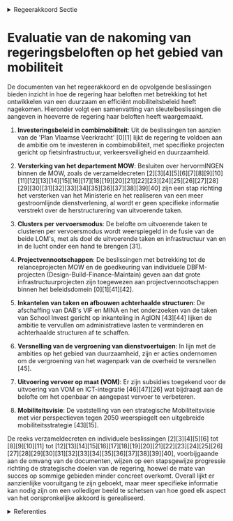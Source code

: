 

<details>
        <summary>Regeerakkoord Sectie </summary>
        <p>8.2 MOW Om een overkoepelend duurzaam en efficiënt mobiliteitsbeleid te ontwikkelen en een investeringsbeleid gefocust op combi-mobiliteit te realiseren, versterken we het departement Mobiliteit en Openbare Werken zodat het zijn regierol kan waar-maken en de agentschappen kunnen focussen op hun uitvoerende rol. Zo verkrijgen we een heldere organisatie van het beleidsdomein MOW die tot een meer gestroomlijnde dienstverlening moet leiden, met een versnelde uitvoering van infrastruc-tuurwerken en een meer coherent beleid tot gevolg. We onderzoeken het bestuurlijk landschap binnen het beleidsdomein Mobiliteit en Openbare Werken waarbij we nagaan of de uitvoerende taken in één hand geclusterd kunnen worden per vervoersmodus: Alles m.b.t. vervoer en infra-structuur van en over water in één hand, excl. vervoer op maat; Alles m.b.t. transportinfrastruc-tuur over de weg in één hand; In elk geval wordt alles m.b.t. vervoer en infrastructuur van en in de lucht met name de beide LOM’s zo snel mogelijk gefuseerd. Daarnaast worden grote infrastructuurpro-jecten in principe toegewezen aan de projectvennootschappen binnen het beleidsdomein (De Werkvennootschap/ Lantis); De Wegeninspectie brengen we samen met de mobiele patrouilles bij Vlabel. De inkom-sten uit boetes voor overbelasting worden toegevoegd aan het saldo Kilometerheffing ten bate van MOW. Vlabel kan eventuele investeringen voor het controledispositief overbelasting ook financieren uit de meer-opbrengst overbelasting. Met het oog op vermindering van administratieve lasten en het afschaffen van achterhaalde struc-turen, schaffen we de DAB’s VIF en MINA af en bevorderen tegelijkertijd de leesbaarheid van de begroting. Complementair hieraan wordt een decreetsbepaling voorzien om de relatief vlotte herverdelingsmogelijkheid voor investeringen “over programma’s heen” mogelijk te maken. In dezelfde redenering onderzoeken we wanneer de taken van School Invest kunnen worden ingekanteld in AgIOn. We vormen het FFEU-mechanisme om naar een FFEU-provisie van €105 mio. DEPARTEMENT KANSELARIJ EN BESTUUR Havenlaan 88 bus 20 1000 Brussel departement.kb@vlaanderen.be www.vlaanderen.be</p>
        </details> 

# Evaluatie van de nakoming van regeringsbeloften op het gebied van mobiliteit

De documenten van het regeerakkoord en de opvolgende beslissingen bieden inzicht in hoe de regering haar beloften met betrekking tot het ontwikkelen van een duurzaam en efficiënt mobiliteitsbeleid heeft nagekomen. Hieronder volgt een samenvatting van sleutelbeslissingen die aangeven in hoeverre de regering haar beloften heeft waargemaakt.

1. **Investeringsbeleid in combimobiliteit**: Uit de beslissingen ten aanzien van de 'Plan Vlaamse Veerkracht' \[0\]\[1\] lijkt de regering te voldoen aan de ambitie om te investeren in combimobiliteit, met specifieke projecten gericht op fietsinfrastructuur, verkeersveiligheid en duurzaamheid.

2. **Versterking van het departement MOW**: Besluiten over hervormINGEN binnen de MOW, zoals de verzameldecreten \[2\]\[3\]\[4\]\[5\]\[6\]\[7\]\[8\]\[9\]\[10\]\[11\]\[12\]\[13\]\[14\]\[15\]\[16\]\[17\]\[18\]\[19\]\[20\]\[21\]\[22\]\[23\]\[24\]\[25\]\[26\]\[27\]\[28\]\[29\]\[30\]\[31\]\[32\]\[33\]\[34\]\[35\]\[36\]\[37\]\[38\]\[39\]\[40\] zijn een stap richting het versterken van het Ministerie en het realiseren van een meer gestroomlijnde dienstverlening, al wordt er geen specifieke informatie verstrekt over de herstructurering van uitvoerende taken.

3. **Clusters per vervoersmodus**: De belofte om uitvoerende taken te clusteren per vervoersmodus wordt weerspiegeld in de fusie van de beide LOM's, met als doel de uitvoerende taken en infrastructuur van en in de lucht onder een hand te brengen \[31\].

4. **Projectvennootschappen**: De beslissingen met betrekking tot de relanceprojecten MOW en de goedkeuring van individuele DBFM-projecten (Design-Build-Finance-Maintain) geven aan dat grote infrastructuurprojecten zijn toegewezen aan projectvennootschappen binnen het beleidsdomein \[0\]\[1\]\[41\]\[42\].

5. **Inkantelen van taken en afbouwen achterhaalde structuren**: De afschaffing van DAB's VIF en MINA en het onderzoeken van de taken van School Invest gericht op inkanteling in AgION \[43\]\[44\] lijken de ambitie te vervullen om administratieve lasten te verminderen en achterhaalde structuren af te schaffen.

6. **Versnelling van de vergroening van dienstvoertuigen**: In lijn met de ambities op het gebied van duurzaamheid, zijn er acties ondernomen om de vergroening van het wagenpark van de overheid te versnellen \[45\].

7. **Uitvoering vervoer op maat (VOM)**: Er zijn subsidies toegekend voor de uitvoering van VOM en ICT-integratie \[46\]\[47\]\[26\] wat bijdraagt aan de belofte om het openbaar en aangepast vervoer te verbeteren.

8. **Mobiliteitsvisie**: De vaststelling van een strategische Mobiliteitsvisie met vier perspectieven tegen 2050 weerspiegelt een uitgebreide mobiliteitsstrategie \[43\]\[15\].

De reeks verzameldecreten en individuele beslissingen \[2\]\[3\]\[4\]\[5\]\[6\] tot \[8\]\[9\]\[10\]\[11\] tot \[12\]\[13\]\[14\]\[15\]\[16\]\[17\]\[18\]\[19\]\[20\]\[21\]\[22\]\[23\]\[24\]\[25\]\[26\]\[27\]\[28\]\[29\]\[30\]\[31\]\[32\]\[33\]\[34\]\[35\]\[36\]\[37\]\[38\]\[39\]\[40\], voorbijgaande aan de omvang van de documenten, wijzen op een stapsgewijze progressie richting de strategische doelen van de regering, hoewel de mate van succes op sommige gebieden minder concreet overkomt. Overall lijkt er aanzienlijke vooruitgang te zijn geboekt, maar meer specifieke informatie kan nodig zijn om een vollediger beeld te schetsen van hoe goed elk aspect van het oorspronkelijke akkoord is gerealiseerd.

<details>
        <summary> Referenties</summary>
        **[\[0\]](http://themis.vlaanderen.be/id/resource/bdb63cd0-4924-11ec-94bb-99a9d1e168fe)** : **(2021-03-05)** Plan Vlaamse Veerkracht: inzetten middelen beleidsdomein MOW   In het kader van de relance 'Vlaamse veerkracht' worden binnen het beleidsdomein Mobiliteit en Openbare Werken (MOW) de relancemiddelen i... 

**[\[1\]](http://themis.vlaanderen.be/id/nieuwsbrief-info/627BB44E1C4A193816C3113B)** : **(2022-05-13)** Relanceplan Vlaamse Veerkracht MOW Relanceplan Vlaamse Veerkracht MOW  ​De Vlaamse Regering  keurt de indeling goed van de relanceprojecten binnen het beleidsdomein Mobiliteit en Openbare Werken in he... 

**[\[2\]](http://themis.vlaanderen.be/id/resource/f1632990-4928-11ec-94bb-99a9d1e168fe)** : **(2020-06-19)** Verzameldecreet MOW met diverse bepalingen over het gemeenschappelijk vervoer, het algemeen mobiliteitsbeleid, de weginfrastructuur en het wegenbeleid, en de waterinfrastructuur en het waterbeleid Voo... 

**[\[3\]](http://themis.vlaanderen.be/id/resource/8370bae0-492a-11ec-94bb-99a9d1e168fe)** : **(2020-03-06)** Verzameldecreet MOW met diverse bepalingen over het gemeenschappelijk vervoer, het algemeen mobiliteitsbeleid, de weginfrastructuur en het wegenbeleid, en de waterinfrastructuur en het waterbeleid Voo... 

**[\[4\]](http://themis.vlaanderen.be/id/nieuwsbrief-info/60E47282364ED900080008B5)** : **(2021-07-09)** Verzameldecreet MOW II met diverse bepalingen over het gemeenschappelijk vervoer, het algemeen mobiliteitsbeleid, de weginfrastructuur en het wegenbeleid, en de waterinfrastructuur en het waterbeleid ... 

**[\[5\]](http://themis.vlaanderen.be/id/nieuwsbrief-info/60AE4E81364ED90008000207)** : **(2021-05-28)** Verzameldecreet MOW II Voorontwerp van decreet houdende diverse bepalingen over het gemeenschappelijk vervoer, het algemeen mobiliteitsbeleid, de weginfrastructuur en het wegenbeleid, en de waterinfra... 

**[\[6\]](http://themis.vlaanderen.be/id/resource/2e72a420-4927-11ec-94bb-99a9d1e168fe)** : **(2020-10-09)** Verzameldecreet MOW met diverse bepalingen over het gemeenschappelijk vervoer, het algemeen mobiliteitsbeleid, de weginfrastructuur en het wegenbeleid, en de waterinfrastructuur en het waterbeleid Voo... 

**[\[7\]](http://themis.vlaanderen.be/id/resource/f5602b50-4929-11ec-94bb-99a9d1e168fe)** : **(2020-04-10)** Verzameldecreet MOW met diverse bepalingen over het gemeenschappelijk vervoer, het algemeen mobiliteitsbeleid, de weginfrastructuur en het wegenbeleid, en de waterinfrastructuur en het waterbeleid Voo... 

**[\[8\]](http://themis.vlaanderen.be/id/nieuwsbrief-info/61C47604364ED9000800067D)** : **(2021-12-23)** Verzameldecreet MOW II Ontwerpdecreet houdende diverse bepalingen over het gemeenschappelijk vervoer, het algemeen mobiliteitsbeleid, de weginfrastructuur en het wegenbeleid, en de waterinfrastructuur... 

**[\[9\]](http://themis.vlaanderen.be/id/nieuwsbrief-info/61659454364ED90009000485)** : **(2021-10-15)** Verzameldecreet MOW II Ontwerpdecreet houdende diverse bepalingen over het gemeenschappelijk vervoer, het algemeen mobiliteitsbeleid, de weginfrastructuur en het wegenbeleid, en de waterinfrastructuur... 

**[\[10\]](http://themis.vlaanderen.be/id/nieuwsbrief-info/636B600D34B8770AF8FDE27A)** : **(2022-11-10)** Verzameldecreet MOW III: diverse bepalingen gemeenschappelijk vervoer, de weginfrastructuur en het wegenbeleid, en de waterinfrastructuur en het waterbeleid Voorontwerp van decreet over diverse bepali... 

**[\[11\]](http://themis.vlaanderen.be/id/nieuwsbrief-info/62C3F6548E6C4430A88977A2)** : **(2022-07-08)** Verzameldecreet MOW III: diverse bepalingen gemeenschappelijk vervoer, de weginfrastructuur en het wegenbeleid, en de waterinfrastructuur en het waterbeleid Voorontwerp van decreet over diverse bepali... 

**[\[12\]](http://themis.vlaanderen.be/id/nieuwsbericht/63C7F6C717E4B551F4BD091B)** : **(2023-01-20)** Verzameldecreet MOW III: diverse bepalingen gemeenschappelijk vervoer, de weginfrastructuur en het wegenbeleid, en de waterinfrastructuur en het waterbeleid Ontwerpdecreet over diverse bepalingen over... 

**[\[13\]](http://themis.vlaanderen.be/id/resource/7872a680-4925-11ec-94bb-99a9d1e168fe)** : **(2021-01-15)** Verzameldecreet MOW: vaststellen datum inwerkingtreding administratieve geldboetes Ontwerpbesluit van de Vlaamse Regering tot vaststelling van de datum van de inwerkingtreding van artikel 3 en 6 van h... 

**[\[14\]](http://themis.vlaanderen.be/id/nieuwsbericht/6425801D8A5434FEB565729F)** : **(2023-03-31)** Verzameldecreet MOW III: diverse bepalingen gemeenschappelijk vervoer, de weginfrastructuur en het wegenbeleid, en de waterinfrastructuur en het waterbeleid Bekrachtiging en afkondiging van het decree... 

**[\[15\]](http://themis.vlaanderen.be/id/nieuwsbrief-info/60E47060364ED900080008B2)** : **(2021-07-09)** Vlaamse Mobiliteitsvisie Ontwerpbesluit van de Vlaamse Regering tot vaststelling van de Vlaamse Mobiliteitsvisie  ​Na advies van de MORA, de Federale Regering, het Brussels Hoofdstedelijk Gewest en he... 

**[\[16\]](http://themis.vlaanderen.be/id/nieuwsbericht/652640047FDB1A5D0782869E)** : **(2023-10-13)** Verzameldecreet wijzigingen regelgeving over de weg- en waterinfrastructuur en het wegen- en waterbeleid Voorontwerp van decreet over de weginfrastructuur en het wegenbeleid en de waterinfrastructuur ... 

**[\[17\]](http://themis.vlaanderen.be/id/nieuwsbrief-info/60ED6017364ED90008001431)** : **(2021-07-16)** Implementatiekader hoppinpunten of mobiliteitsknooppunten Voorontwerp van besluit van de Vlaamse Regering over de Hoppinpunten en tot wijziging van het besluit van de Vlaamse Regering van 25 januari 2... 

**[\[18\]](http://themis.vlaanderen.be/id/nieuwsbrief-info/63984C98C2B90D4571CF89F2)** : **(2022-12-16)** Agentschap Wegen en Verkeer (AWV): herplaatsing gewezen leidend ambtenaar naar Departement Mobiliteit en Openbare Werken (MOW) Ontwerpbesluit van de Vlaamse Regering over de herplaatsing van Tom Roela... 

**[\[19\]](http://themis.vlaanderen.be/id/resource/abaafc50-4925-11ec-94bb-99a9d1e168fe)** : **(2020-12-18)** Overname personeel Eigen Vermogen Flanders Hydraulics door het Departement Mobiliteit en Openbare Werken (MOW) Voorontwerp van besluit van de Vlaamse Regering tot bepaling van de voorwaarden voor de o... 

**[\[20\]](http://themis.vlaanderen.be/id/nieuwsbrief-info/6194C9B7364ED90008000174)** : **(2021-11-19)** Implementatiekader hoppinpunten of mobiliteitsknooppunten Voorontwerp van besluit van de Vlaamse Regering over de Hoppinpunten en tot wijziging van het besluit van de Vlaamse Regering van 25 januari 2... 

**[\[21\]](http://themis.vlaanderen.be/id/nieuwsbrief-info/612F7953364ED9000800028C)** : **(2021-09-03)** Bekrachtigingsdecreet MIA-infrastructuurwerken als specifieke situatie van experimentregelgeving en regelluwe zone voor het wegwerken van verkeersonveilige situaties en verbetering fietsinfrastructuur... 

**[\[22\]](http://themis.vlaanderen.be/id/resource/d57daff0-8a7a-11ec-b92e-970acd8c80b9)** : **(2020-10-30)** Agentschap wegen en verkeer (AWV): overdracht personeelsleden aan de Vlaamse Belastingdienst Ontwerpbesluit van de Vlaamse Regering houdende de overdracht van 22 personeelsleden van het agentschap Weg... 

**[\[23\]](http://themis.vlaanderen.be/id/nieuwsbrief-info/60A3C820364ED9000800036D)** : **(2021-05-21)** Overname personeel Eigen Vermogen Flanders Hydraulics door het Departement Mobiliteit en Openbare Werken (MOW) Ontwerpbesluit van de Vlaamse Regering tot bepaling van de voorwaarden voor de overname v... 

**[\[24\]](http://themis.vlaanderen.be/id/nieuwsbericht/64805CB02D77B42474D4C8DA)** : **(2023-06-09)** Verzameldecreet over de weg- en waterinfrastructuur en het wegen- en waterbeleid Voorontwerp van decreet over de weginfrastructuur en het wegenbeleid en de waterinfrastructuur en het waterbeleid  De V... 

**[\[25\]](http://themis.vlaanderen.be/id/nieuwsbrief-info/621785D16BB7B593CFC17F52)** : **(2022-02-25)** Oprichtingsdecreet DAB Vervoersautoriteit Bekrachtiging en afkondiging van het decreet betreffende de Vervoersautoriteit, aangenomen door het Vlaams Parlement op 23 februari 2022  De​   Vlaamse Regeri... 

**[\[26\]](http://themis.vlaanderen.be/id/nieuwsbericht/644B6B15CA1CB15B58CF5507)** : **(2023-04-28)** Mobiliteitscentrale Aangepast Vervoer (MAV): subsidie vijf pilootprojecten Ontwerpbesluit van de Vlaamse Regering tot toekenning van een subsidie voor vijf pilootprojecten Mobiliteitscentrale Aangepas... 

**[\[27\]](http://themis.vlaanderen.be/id/resource/5de40e40-4924-11ec-94bb-99a9d1e168fe)** : **(2021-04-02)** Erkenning MIA-infrastructuurwerken als specifieke situatie rond experimentregelgeving en regelluwe zone voor het wegwerken van verkeersonveilige situaties en de verbetering van fietsinfrastructuur Voo... 

**[\[28\]](http://themis.vlaanderen.be/id/nieuwsbericht/643FB4CECA1CB15B58CF4701)** : **(2023-04-21)** Overeenkomst en subsidie Fietsberaad Vlaanderen A. Ontwerp van overeenkomst MOW – VVSG voor werking van Fietsberaad Vlaanderen B. Ontwerpbesluit van de Vlaamse Regering over de toekenning van een subs... 

**[\[29\]](http://themis.vlaanderen.be/id/nieuwsbericht/655393FA8265E66451D4CA0C)** : **(2023-11-17)** Wijziging regelgeving naar aanleiding van het nieuwe openbaredienstencontract 2023-2027 VVM De Lijn Ontwerpdecreet tot wijziging van het decreet van 31 juli 1990 betreffende het publiekrechtelijk vorm... 

**[\[30\]](http://themis.vlaanderen.be/id/nieuwsbrief-info/617941CA364ED90008000635)** : **(2021-10-29)** Verkeersveiligheid van weginfrastructuur: uitbreiding toepassingsgebied Voorontwerp van besluit van de Vlaamse Regering tot wijziging van het besluit van de Vlaamse Regering van 3 februari 2012 houden... 

**[\[31\]](http://themis.vlaanderen.be/id/nieuwsbrief-info/60D57E13364ED9000800049D)** : **(2021-06-25)** Fusie LOM Antwerpen en LOM Oostende-Brugge tot LOM Vlaanderen   Het regeerakkoord voorziet in een fusie van de luchthavenontwikkelingsmaatschappijen (LOM) LOM Antwerpen en LOM Oostende- Brugge. Gezien... 

**[\[32\]](http://themis.vlaanderen.be/id/nieuwsbrief-info/61AF33A9364ED9000900061E)** : **(2021-12-10)** Verlenging overeenkomst VVSG over Gemeentelijk Ondersteuningsplatform Vervoerregiowerking 2022-2025 Ontwerp van overeenkomst tussen Vlaamse overheid en de Vereniging van Vlaamse Steden en Gemeenten ov... 

**[\[33\]](http://themis.vlaanderen.be/id/nieuwsbrief-info/639847DDC2B90D4571CF89CE)** : **(2022-12-16)** Plan Vlaamse Veerkracht: uitgaventoetsing Modal Shift Goederenvervoer Uitgaventoetsing Modal Shift Goederenvervoer  Een uitgaventoetsing wordt in de Vlaamse Codex Overheidsfinanciën gedefinieerd als '... 

**[\[34\]](http://themis.vlaanderen.be/id/nieuwsbrief-info/626906E91C4A193816C2FBC8)** : **(2022-04-29)** ‘Multimodaal.Vlaanderen’: verlenging overeenkomst met vzw VIL (Vlaams Instituut voor de Logistiek) 2022-2027 Ontwerp van overeenkomst VIL – MOW: ‘Multimodaal . Vlaanderen’  De Vlaamse Regering  keurt ... 

**[\[35\]](http://themis.vlaanderen.be/id/nieuwsbrief-info/60AE4DA1364ED90008000206)** : **(2021-05-28)** Erkenning MIA-infrastructuurwerken als specifieke situatie rond experimentregelgeving en regelluwe zone voor het wegwerken van verkeersonveilige situaties en de verbetering van fietsinfrastructuur Ont... 

**[\[36\]](http://themis.vlaanderen.be/id/nieuwsbericht/64AE577F0592342F299DB9C0)** : **(2023-07-14)** Wijziging regelgeving naar aanleiding van het nieuwe openbaredienstencontract 2023-2027 VVM De Lijn Voorontwerp van decreet tot wijziging van het decreet van 31 juli 1990 betreffende het publiekrechte... 

**[\[37\]](http://themis.vlaanderen.be/id/nieuwsbrief-info/60E470C2364ED900080008B3)** : **(2021-07-09)** Herverdelingsbesluit flankerend beleid in het kader van de kilometerheffing Ontwerpbesluit van de Vlaamse Regering tot herverdeling vanuit een provisioneel krediet van de Vlaamse Gemeenschap voor het ... 

**[\[38\]](http://themis.vlaanderen.be/id/nieuwsbrief-info/6202966DD5F0FAFA87AFAD58)** : **(2022-02-11)** Implementatiekader hoppinpunten of mobiliteitsknooppunten Ontwerpbesluit van de Vlaamse Regering over de Hoppinpunten en tot wijziging van het besluit van de Vlaamse Regering van 25 januari 2013 tot b... 

**[\[39\]](http://themis.vlaanderen.be/id/resource/47ee8950-4927-11ec-94bb-99a9d1e168fe)** : **(2020-10-02)** Fusie Luchtavenontwikkelingsmaatschappijen Antwerpen en Oostende-Brugge: ontwerp van wijzigingsdecreet Voorontwerp van decreet tot wijziging van het decreet van 10 juli 2008 betreffende het beheer en ... 

**[\[40\]](http://themis.vlaanderen.be/id/nieuwsbericht/655F1D4FE2E2C9E5814BD271)** : **(2023-11-23)** Aanpak besteding middelen voor verderzetting onderbouwde aanpak energiebesparing gebouwenpark sector Welzijn, Volksgezondheid en Gezin   De Vlaamse Regering neemt kennis van de verderzetting van de on... 

**[\[41\]](http://themis.vlaanderen.be/id/nieuwsbrief-info/60ED9F50364ED900080014BB)** : **(2021-07-16)** Goedkeuring selectie DBFM-programma’s en -projecten binnen het beleidsdomein Mobiliteit en Openbare Werken (MOW)   De Vlaamse Regering beslist dat het beleidsdomein MOW het programma 'Asset Management... 

**[\[42\]](http://themis.vlaanderen.be/id/nieuwsbrief-info/616593F1364ED90009000484)** : **(2021-10-15)** DBFM-programma’s en -projecten binnen het beleidsdomein Mobiliteit en Openbare Werken   De Vlaamse Regering beslist om het beleidsdomein Mobiliteit en Openbare Werken toe te laten de volgende projecte... 

**[\[43\]](http://themis.vlaanderen.be/id/nieuwsbrief-info/60B74FB0364ED90008000644)** : **(2021-06-04)** Vlaamse Mobiliteitsvisie Voorontwerp van besluit van de Vlaamse Regering tot vaststelling van de Vlaamse Mobiliteitsvisie  De Vlaamse Regering hecht haar principiële goedkeuring aan het besluit met de... 

**[\[44\]](http://themis.vlaanderen.be/id/nieuwsbrief-info/60E47154364ED900080008B4)** : **(2021-07-09)** Oprichtingsdecreet DAB Vervoersautoriteit Voorontwerp van decreet betreffende de Vervoersautoriteit  De Vlaamse Regering hecht haar principiële goedkeuring aan het voorontwerp van decreet dat de vervo... 

**[\[45\]](http://themis.vlaanderen.be/id/nieuwsbrief-info/60ED3D20364ED90008001314)** : **(2021-07-16)** Dienstvoertuigen en actieplan mobiliteit Vlaamse overheid: actualisering en versnellen vergroening A. Ontwerp van omzendbrief KB/BZ 2021/ : “verwerving en vervreemding, gebruik en beheer van dienstvoe... 

**[\[46\]](http://themis.vlaanderen.be/id/nieuwsbericht/649BE8AE2D77B42474D4E91F)** : **(2023-06-30)** Uitvoering vervoer op maat: subsidieovereenkomsten Ontwerp van subsidieovereenkomst met betrekking tot de uitvoering van Vervoer op maat  De onderste vervoerslaag in het kader van de Basisbereikbaarhe... 

**[\[47\]](http://themis.vlaanderen.be/id/nieuwsbrief-info/60B5E477364ED9000800061B)** : **(2021-06-04)** Samenwerkingsovereenkomst tussen het Agentschap Wegen en Verkeer, het departement Mobiliteit en Openbare Werken en de Vlaamse Belastingdienst 
        </details> 

